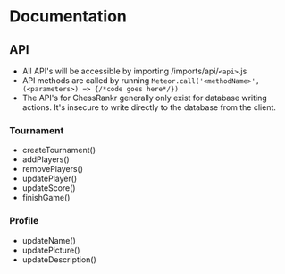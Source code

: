 # Documentation
## API

- All API's will be accessible by importing /imports/api/`<api>`.js
- API methods are called by running `Meteor.call('<methodName>', (<parameters>) => {/*code goes here*/})`
- The API's for ChessRankr generally only exist for database writing actions. It's insecure to write directly to the database from the client.

### Tournament

- createTournament()
- addPlayers()
- removePlayers()
- updatePlayer()
- updateScore()
- finishGame()

### Profile
- updateName()
- updatePicture()
- updateDescription()
